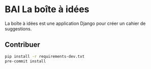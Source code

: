 # BAI La boîte à idées

La boîte à idées est une application Django pour créer un cahier de suggestions.


## Contribuer

```bash
pip install -r requirements-dev.txt
pre-commit install
```